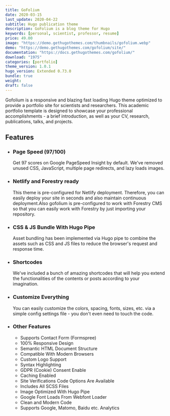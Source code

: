 ```yaml
---
title: GoFolium
date: 2020-03-15
last_update: 2020-04-22
subtitle: Hugo publication theme
description: GoFolium is a blog theme for Hugo
keywords: [personal, scientist, professor, resume]
price: 49.00
image: "https://demo.gethugothemes.com/thumbnails/gofolium.webp"
demo: "https://demo.gethugothemes.com/gofolium/site/"
documentation: "https://docs.gethugothemes.com/gofolium/"
download: "1975"
categories: [portfolio]
theme_version: 1.0.1
hugo_version: Extended 0.73.0
bundle: true
weight:
draft: false
---
```


Gofolium is a responsive and blazing fast loading Hugo theme optimized to provide a portfolio site for scientists and researchers. This academic portfolio template is designed to showcase your professional accomplishments - a brief introduction, as well as your CV, research, publications, talks, and projects.

## Features

- ### Page Speed (97/100)

  Get 97 scores on Google PageSpeed Insight by default. We've removed unused CSS, JavaScript, multiple page redirects, and lazy loads images.

- ### Netlify and Forestry ready

  This theme is pre-configured for Netlify deployment. Therefore, you can easily deploy your site in seconds and also maintain continuous deployment.Also gofolium is pre-configured to work with Forestry CMS so that you can easily work with Forestry by just importing your repository.

- ### CSS & JS Bundle With Hugo Pipe

  Asset bundling has been implemented via Hugo pipe to combine the assets such as CSS and JS files to reduce the browser's request and response time.

- ### Shortcodes

  We've included a bunch of amazing shortcodes that will help you extend the functionalities of the contents or posts according to your imagination.

- ### Customize Everything

  You can easily customize the colors, spacing, fonts, sizes, etc. via a simple config settings file - you don't even need to touch the code.

- ### Other Features

  - Supports Contact Form (Formspree)
  - 100% Responsive Design
  - Semantic HTML Document Structure
  - Compatible With Modern Browsers
  - Custom Logo Support
  - Syntax Highlighting
  - GDPR (Cookie) Consent Enable
  - Caching Enabled
  - Site Verifications Code Options Are Available
  - Includes All SCSS Files
  - Image Optimized With Hugo Pipe
  - Google Font Loads From Webfont Loader
  - Clean and Modern Code
  - Supports Google, Matomo, Baidu etc. Analytics
  